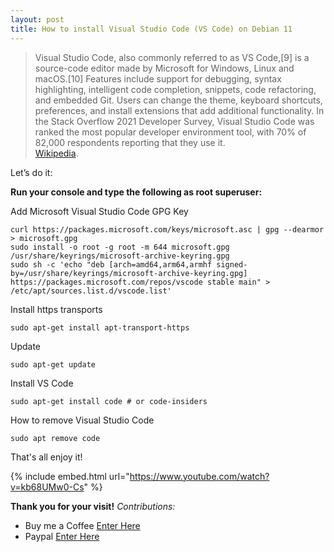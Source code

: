 ```yaml
---
layout: post
title: How to install Visual Studio Code (VS Code) on Debian 11
---
```


>Visual Studio Code, also commonly referred to as VS Code,[9] is a source-code editor made by Microsoft for Windows, Linux and macOS.[10] Features include support for debugging, syntax highlighting, intelligent code completion, snippets, code refactoring, and embedded Git. Users can change the theme, keyboard shortcuts, preferences, and install extensions that add additional functionality. In the Stack Overflow 2021 Developer Survey, Visual Studio Code was ranked the most popular developer environment tool, with 70% of 82,000 respondents reporting that they use it.  
[Wikipedia](https://en.wikipedia.org/wiki/Visual_Studio_Code).


Let’s do it:

**Run your console and type the following as root superuser:**

Add Microsoft Visual Studio Code GPG Key

```code
curl https://packages.microsoft.com/keys/microsoft.asc | gpg --dearmor > microsoft.gpg
sudo install -o root -g root -m 644 microsoft.gpg /usr/share/keyrings/microsoft-archive-keyring.gpg
sudo sh -c 'echo "deb [arch=amd64,arm64,armhf signed-by=/usr/share/keyrings/microsoft-archive-keyring.gpg] https://packages.microsoft.com/repos/vscode stable main" > /etc/apt/sources.list.d/vscode.list'
```

Install https transports

```code
sudo apt-get install apt-transport-https
```

Update

```code
sudo apt-get update
```

Install VS Code

```code
sudo apt-get install code # or code-insiders
```

How to remove Visual Studio Code

```code
sudo apt remove code
```

That's all enjoy it!

{% include embed.html url="https://www.youtube.com/watch?v=kb68UMw0-Cs" %} 

**Thank you for your visit!**
*Contributions:*

+ Buy me a Coffee [Enter Here](https://www.buymeacoffee.com/alvaloper)
+ Paypal [Enter Here](https://www.paypal.com/paypalme/ingespinozalj)